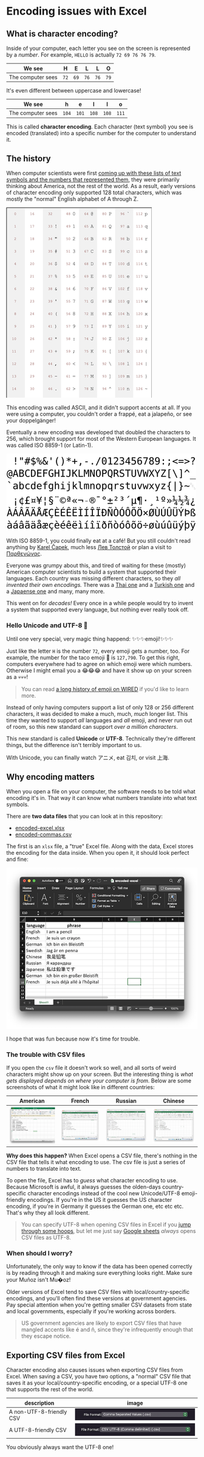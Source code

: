 # Encoding issues with Excel

## What is character encoding?

Inside of your computer, each letter you see on the screen is represented by a *number*. For example, `HELLO` is actually `72 69 76 76 79`.

|We see|H|E|L|L|O|
|---|---|---|---|---|---|
|The computer sees|`72`|`69`|`76`|`76`|`79`|

It's even different between uppercase and lowercase!

|We see|h|e|l|l|o|
|---|---|---|---|---|---|
|The computer sees|`104`|`101`|`108`|`108`|`111`|

This is called **character encoding**. Each character (text symbol) you see is encoded (translated) into a specific number for the computer to understand it.

## The history

When computer scientists were first [coming up with these lists of text symbols and the numbers that represented them](https://en.wikipedia.org/wiki/ASCII#Overview), they were primarily thinking about America, not the rest of the world. As a result, early versions of character encoding only supported 128 total characters, which was mostly the "normal" English alphabet of A through Z.

![ASCII character listing](ascii.png)

This encoding was called ASCII, and it didn't support accents at all. If you were using a computer, you couldn't order a frappé, eat a jalapeño, or see your doppelgänger!

Eventually a new encoding was developed that doubled the characters to 256, which brought support for most of the Western European languages. It was called ISO 8859-1 (or Latin-1).

![ISO 8859-1 character listing](iso8559-1.png)

With ISO 8859-1, you could finally eat at a café! But you still couldn't read anything by [Karel Čapek](https://en.wikipedia.org/wiki/Karel_%C4%8Capek), much less [Лев Толстой](https://en.wikipedia.org/wiki/Leo_Tolstoy) or plan a visit to [Παρθενώνας](https://en.wikipedia.org/wiki/Parthenon).

Everyone was grumpy about this, and tired of waiting for these (mostly) American computer scientists to build a system that supported their languages. Each country was missing different characters, so they *all invented their own encodings.* There was a [Thai one](https://en.wikipedia.org/wiki/ISO/IEC_8859-11) and a [Turkish one](https://en.wikipedia.org/wiki/ISO/IEC_8859-9) and a [Japaense one](https://en.wikipedia.org/wiki/Shift_JIS) and many, many more.

This went on for *decades!* Every once in a while people would try to invent a system that supported every language, but nothing ever really took off.

### Hello Unicode and UTF-8 👋

Until one very special, very magic thing happend: ✨✨✨emoji!✨✨✨

Just like the letter `H` is the number `72`, every emoji gets a number, too. For example, the number for the taco emoji 🌮 is `127,790`. To get this right, computers everywhere had to agree on which emoji were which numbers. Otherwise I might email you a 😂😂😂 and have it show up on your screen as a 💀💀💀! 

> You can read [a long history of emoji on WIRED](https://www.wired.com/story/guide-emoji/) if you'd like to learn more.

Instead of only having computers support a list of only 128 or 256 different characters, it was decided to make a much, much, *much* longer list. This time they wanted to support *all* languages and *all* emoji, and never run out of room, so this new standard can support *over a million characters*.

This new standard is called **Unicode** or **UTF-8**. Technically they're different things, but the difference isn't terribly important to us.

With Unicode, you can finally watch アニメ, eat 김치, or visit 上海.

## Why encoding matters

When you open a file on your computer, the software needs to be told what encoding it's in. That way it can know what numbers translate into what text symbols.

There are **two data files** that you can look at in this repository:

* [encoded-excel.xlsx](encoded-excel.xlsx)
* [encoded-commas.csv](encoded-commas.csv)

The first is an `xlsx` file, a "true" Excel file. Along with the data, Excel stores the encoding for the data inside. When you open it, it should look perfect and fine:

![Excel screenshot](screenshot-excel.png)

I hope that was fun because now it's time for trouble.

### The trouble with CSV files

If you open the `csv` file it doesn't work so well, and all sorts of weird characters might show up on your screen. But the interesting thing is *what gets displayed depends on where your computer is from.* Below are some screenshots of what it might look like in different countries:

|American|French|Russian|Chinese|
|---|---|---|---|
|![American Excel](screenshot-usa.png)|![French Excel](screenshot-french.png)|![Russian Excel](screenshot-russian.png)|![Chinese Excel](screenshot-chinese.png)|

**Why does this happen?** When Excel opens a CSV file, there's nothing in the CSV file that tells it what encoding to use. The csv file is just a series of numbers to translate into text. 

To open the file, Excel has to *guess* what character encoding to use. Because Microsoft is awful, it always guesses the olden-days country-specific character encodings instead of the cool new Unicode/UTF-8 emoji-friendly encodings. If you're in the US it guesses the US character encoding, if you're in Germany it guesses the German one, etc etc etc. That's why they all look different.

> You can specify UTF-8 when opening CSV files in Excel if you [jump through some hoops](https://answers.microsoft.com/en-us/msoffice/forum/all/how-to-open-utf-8-csv-file-in-excel-without-mis/1eb15700-d235-441e-8b99-db10fafff3c2), but let me just say [Google sheets](https://sheets.google.com/) *always* opens CSV files as UTF-8.

### When should I worry?

Unfortunately, the only way to know if the data has been opened correctly is by reading through it and making sure everything looks right. Make sure your Muñoz isn't Mu�oz!

Older versions of Excel tend to save CSV files with local/country-specific encodings, and you'll often find these versions at government agencies. Pay special attention when you're getting smaller CSV datasets from state and local governments, especially if you're working across borders.

> US government agencies are likely to export CSV files that have mangled accents like é and ñ, since they're infrequently enough that they escape notice.

## Exporting CSV files from Excel

Character encoding also causes issues when exporting CSV files from Excel. When saving a CSV, you have two options, a "normal" CSV file that saves it as your local/country-specific encoding, or a special UTF-8 one that supports the rest of the world.

|description|image|
|---|---|
|A non-UTF-8-friendly CSV|![A not-UTF-8-friendly CSV](csv-bad.png)|
|A UTF-8-friendly CSV|![A UTF-8-friendly CSV](csv-good.png)|

You obviously always want the UTF-8 one!
